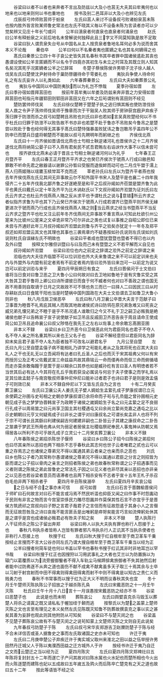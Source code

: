 <!-- { "loadSidebar": true } -->
　　谷梁曰以者不以者也来奔者不言出及防兹以大及小也莒无大夫其曰牟夷何也以地来也以地来则何以书也重地也
　　按书及别二邑耳非以大及小也辨见左氏
　　戊辰叔弓帅师败莒师于蚡泉
　　左氏曰莒人来讨不设备叔弓败诸蚡泉莒未陈也按内胜外皆言败某师鲁史常法也左氏不晓其义毎以不设备未陈为言读者亦可以少觉矣辨又见庄十年长勺或问
　　公羊曰濆泉者何直泉也直泉者何涌泉也
　　赵氏曰公羊有释蚡泉之义前后地名未曾解说何独释此且三字又不同莫知孰是故不足取
　　谷梁曰狄人谓贲泉失台号从中国名从主人按贲泉者鲁地名耳何必多为说而舍其本义不论哉
　　秦伯卒
　　公羊曰何以不名秦者夷也匿嫡之名也其名何嫡得之也
　　髙氏曰秦景公立四十年子哀公史皆失其名春秋书其卒者罪中国诸侯逺赴其丧也愚谓设使如公羊言匿嫡而不以名令于四竟亦其初生与未立之时耳及其既立则人知其名矣况其死乎况匿嫡者公羊之亿辞耳
　　冬楚子蔡侯陈侯许男顿子沈子徐人越人伐吴左氏曰楚使沈尹射待命于巢防啓疆待命于雩娄礼也
　　夷狄兵争使人待命何礼之有左氏妄许人以礼类如此
　　六年春葬秦景公
　　左氏曰大夫如秦葬景公礼也
　　夷狄与中国同以中国防夷狄而以为礼岂不悖哉
　　夏季孙宿如晋
　　左氏曰季孙宿如晋拜莒田也
　　按前年莒牟夷以牟娄及防兹来奔非晋之力安得如晋拜莒田也茍指元年疆郓田则郓田非莒田又在六年之后茍谓别有莒田则不经见
　　楚防罢帅师伐吴
　　左氏曰徐仪楚聘于楚楚子执之逃归惧其叛也使防泄伐徐吴人救之令尹子荡帅师伐吴师于豫章而次于干谿吴人败其师于房钟获宫廐尹弃疾子荡归罪于防泄而杀之叔弓如楚聘且吊败也刘氏曰非也若如言吴真败楚经何以不书乎杜氏曰归罪于防泄不以败告故不书亦非也若楚不赴于鲁亦不吊败矣今鲁吊之是楚尝以败赴于鲁也经何得无其事乎髙氏曰楚恃强暴虽败犹讳之鲁岂敢吊乎盖四年公不防申已而楚兵日盛将朝楚而不能故以叔弓先聘明年而躬继之也
　　齐侯伐北燕
　　左氏曰十一月齐侯如晋请伐北燕也士匄相士鞅逆诸河礼也晋侯许之十二月齐侯遂伐北燕将纳简公晏子曰不入燕有君矣民不贰吾君贿左右谄谀作大事不以信未尝可也
　　按齐欲伐北燕未必请于晋且士匄相士鞅逆诸河何以为礼乎
　　七年春王正月暨齐平
　　左氏曰春王正月暨齐平齐求之也癸巳齐侯次于虢燕人行成曰敝邑知罪敢不听命先君之敝器请以谢罪公孙晳曰受服而退俟衅而动可也二月戊午盟于濡上燕人归燕姬赂以瑶罋玉椟斚耳不克而还
　　莘老孙氏曰左氏以为暨齐平者燕也按去年齐侯伐燕左氏见其间无异事故云尔不知外国平书宋人及楚平是也襄二十四年我侵齐二十五年齐伐我北鄙齐鲁之好遂絶至是和平之后叔孙婼如齐莅盟是盟齐鲁为此平也黄氏曰戴氏以定十年及齐平为比木讷赵氏以下文叔孙婼如齐涖盟为证刘氏曰左氏云齐求之也杜云齐伐燕燕人赂之反从求平也予谓杜氏之说与意错所云齐求之者似指齐求鲁为平也其下乃云癸巳齐侯次于虢燕人行成若谓齐已暨燕平则齐侯无縁更进次于虢而燕乃行成也且齐侯伐燕燕人赂之则当云燕求之经当书暨燕平不当反云齐求之暨齐平也杜又注云前年冬齐伐燕间无异事故不重言燕从可知此杜欲引州公寔来为比彼州公寔来之文卓诡非常乃可尔非此之类也试复以事推之自昭公即位已来未尝与齐通好此年三月叔孙婼如齐涖盟此则鲁与齐平之验矣亦犹定十一年冬及郑平叔还如郑涖盟云其文也其理也其事也三袭焉章灼不疑愚按如孙氏说则左氏误如刘氏说则杜氏自误縁左氏不明故也
　　谷梁曰平者成也暨犹暨暨也暨者不得已也以内及外曰暨
　　按释文尔雅但训暨曰与曰及而己未有暨暨之义不若平解而义自见也
　　叔孙婼如齐涖盟
　　谷梁曰涖位也内之前定之辞谓之涖外之前定之辞谓之来
　　涖临也内大夫往齐临盟不可以位训涖也外大夫来鲁谓之来不可以前定训来也夫内与外盟外与内盟有前定者焉有不前定者焉内皆曰涖外皆曰来岂可一以前定为说又岂可以前定训涖与来乎
　　夏四月甲辰朔日有食之
　　左氏曰晋侯问于士文伯曰谁将当日食对曰鲁卫恶之卫大鲁小公曰何故对曰去卫地如鲁地于是有灾鲁实受之其大咎其卫君乎鲁将上卿公曰诗所谓彼日而食于何不臧者何也对曰不善政之谓也国无政不用善则自取谪于日月之灾故政不可不慎也务三而已一曰择人二曰因民三曰从时存耕赵氏曰日食隂干阳也当是时楚祸中国列国政在大夫士文伯谓去卫如鲁卫大鲁小则非也
　　秋八月戊辰卫侯恶卒
　　左氏曰秋八月卫襄公卒晋大夫言于范献子曰卫事晋为睦晋不礼焉庇其贼人而取其地故诸侯贰诗曰防鸰在原兄弟急难又曰死丧之威兄弟孔懐兄弟之不睦于是乎不吊况逺人谁敢归之今又不礼于卫之嗣卫必叛我是絶诸侯也献子以告韩宣子宣子说使献子如卫吊且反戚田卫齐恶告丧于周且请命王使成简公如卫吊且追命襄公曰叔父陟恪在我先王之左右以佐事上帝余敢忘髙圉亚圉
　　非本义不録
　　谷梁曰乡曰卫齐恶今曰卫侯恶此何为君臣同名也君子不夺人名不夺人亲之所名重其所以来也王父名子也
　　谷梁不解经意但以君臣同名为辞抑末矣且君子虽不夺人名为臣者独不可改名以避君名乎
　　九月公至自楚
　　左氏曰九月公至自楚孟僖子病不能相礼乃讲学之茍能礼者从之及其将死也召其大夫曰礼人之干也无礼无以立吾闻将有达者曰孔丘圣人之后也而灭于宋其祖弗父何以有宋而授厉公及正考父佐戴武宣三命兹益共故其鼎铭云一命而偻再命而伛三命而俯循墙而走亦莫余敢侮饘于是鬻于是以糊余口其恭也如是臧孙纥有言曰圣人有明徳者若不当世其后必有达人今其将在孔丘乎我若获没必属说与何忌于夫子使事之而学礼焉以定其位故孟懿子与南宫敬叔师事仲尼仲尼曰能补过者君子也诗曰君子是则是效孟僖子可则效已矣
　　非本义不録自仲尼以下又皆左氏自为之言也
　　十有二月癸亥葬卫襄公
　　左氏曰卫襄公夫人姜氏无子嬖人婤姶生孟絷孔成子梦康叔谓已立元余使羁之孙圉与史茍相之史朝亦梦康叔谓已余将命而子茍与孔烝鉏之曾孙圉相元史朝见成子告之梦梦协晋韩宣子为政聘于诸侯之嵗婤姶生子名之曰元孟絷之足不良弱行孔成子以周易筮之曰元尚享卫国主其社稷遇屯又曰余尚立絷尚克嘉之遇屯之比以示史朝朝曰元亨又何疑焉成子曰非长之谓乎对曰康叔名之可谓长矣孟非人也将不列于宗不可谓长且其繇曰利建侯嗣吉何建建非嗣也二卦皆云子其建之康叔命之二卦告之筮袭于梦武王所用也弗从何为弱足者居侯主社稷临祭祀奉民人事鬼神从防朝又焉得居各以所利不亦可乎故孔成子立灵公十二月癸亥葬卫襄公
　　非本义不録
　　八年春陈侯之弟招杀陈世子偃师
　　谷梁曰乡曰陈公子招今曰陈侯之弟招何也曰尽其亲所以恶招也两下相杀不志乎春秋此其志何也世子云者唯君之贰也云可以重之存焉志之也诸侯之尊弟兄不得以属通其弟云者亲之也亲而杀之恶也
　　刘氏曰乡也陈公子者乃其常称尔愚谓诸侯之尊弟兄不得以属通以君臣之分言之则招皆为臣而谓之公子招以骨肉之亲言之则招者陈侯之弟也故春秋常称谓之公子招遇事而见义者则谓之陈侯之弟此皆鲁史之常法孔子因之以见义者也非尽其亲以恶招也亦非亲之以见恶也若谷梁者意员而语滞者也且两下相杀安有不志者乎宣十五年王札子杀召伯毛伯非两下相杀者乎
　　夏四月辛丑陈侯溺卒
　　左氏曰夏四月辛亥哀公缢
　　之日与经不合之事亦未可信
　　叔弓如晋
　　左氏曰石言于晋魏榆晋侯问于师旷曰石何故言对曰石不能言或冯焉不然民听滥也抑臣又闻之曰作事不时怨讟动于民则有非言之物而言今宫室崇侈民力雕尽怨讟并作莫保其性石言不亦宜乎于是晋侯方筑虒祁之宫叔向曰子野之言君子哉君子之言信而有征故怨逺于其身小人之言僣而无征故怨咎及之诗曰哀哉不能言匪舌是出唯躬是瘁哿矣能言巧言如流俾躬处休其是之谓乎是宫也成诸侯必叛君必有咎夫子知之矣
　　非本义不録
　　楚人执陈行人干征师杀之陈公子留出奔郑
　　谷梁曰称人以执大夫执有罪也称行人怨接于上也
　　春秋凡书执杀者皆称人岂皆有罪者邪凡书执杀行人正讥其不当执杀使者也非称行人怨接上也
　　秋搜于红
　　左氏曰秋大搜于红自根牟至于商卫革车千乗按经止言搜而不言大公谷亦同左氏乃谓大搜自根牟至于商卫革车千乗当以经为正
　　公羊曰搜者何简车徒也何以书盖以罕书也春秋书搜于红讥其非时非地耳岂以罕书哉
　　谷梁曰秋搜于红正也因搜狩以习用武事礼之大者也艾兰以为防置旃以为辕门以葛覆质以为流旁握御轚者不得入车轨尘马候蹄揜禽旅御者不失其驰然后射者能中过防弗逐不从奔之道也面伤不献不成禽不献禽虽多天子取三十焉其余与士卒以习射于射宫射而中田不得禽则得禽田得禽而射不中则不得禽是以知古之贵仁义而贱勇力也
　　春秋不书常事而以搜于红为正大义不明而议春秋其失也宜
　　冬十月壬午楚师灭陈执陈公子招放之于越杀陈孔奂
　　左氏曰宋戴恶防之十一月壬午灭陈
　　杜氏曰壬午十月十八日言十一月误愚按宋戴恶防之经亦不书
　　谷梁曰恶楚子也
　　此说是也而未明
　　葬陈哀公
　　左氏曰舆嬖袁克杀马毁玉以葬楚人将杀之请寘之既又请私私于幄加绖于颡而逃
　　按黎氏以为楚之盖蒙上楚师灭陈之文也言至有理见之本义矣然左氏见陈既灭知鲁不防葬故撰袁克之事以实之甚矣其善为妄辞也观此则其他附防从可知矣
　　谷梁曰不与楚灭闵之也
　　谷梁盖不见楚子葬陈哀公故有不与楚灭闵之之说茍知蒙上文楚师灭陈之文则自无此说矣
　　九年春叔弓防楚子于陈
　　左氏曰叔弓宋华亥郑游吉卫赵黡防楚子于陈与经不合未详信否或圣人据鲁史之事而左氏取诸国之史亦未可知也
　　许迁于夷
　　左氏曰二月庚申楚公子弃疾迁许于夷实城父取州来淮北之田以益之伍举授许男田然丹迁城父人于陈以夷濮西田益之迁方城外人于许
　　按经书许迁于夷乃自迁之文而云楚迁之当以经为正
　　夏四月陈灾
　　左氏曰夏四月陈灾郑禆灶曰五年陈将复封封五十二年而遂亡子产问其故对曰陈水属也火水妃也而楚所相也今火出而火陈逐楚而建陈也妃以五成故曰五年嵗五及鹑火而后陈卒亡楚克有之天之道也故曰五十二年
　　按此等语皆不经之论
